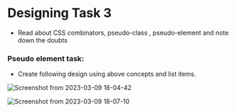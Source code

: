 
# Designing Task 3


- Read about CSS combinators, pseudo-class , pseudo-element and note down the doubts


### Pseudo element task:
- Create following design using above concepts and list items.

![Screenshot from 2023-03-09 18-04-42](https://user-images.githubusercontent.com/127381067/224025111-1156d8a1-69e2-4c42-9be8-e646c25ca316.png)

![Screenshot from 2023-03-09 18-07-10](https://user-images.githubusercontent.com/127381067/224025270-cc46b920-f137-4f7a-a7a7-1846a132bb3c.png)
